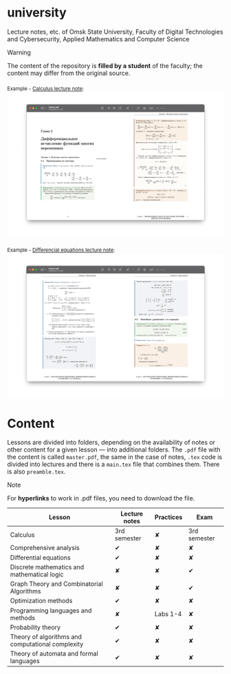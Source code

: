 # university
Lecture notes, etc. of Omsk State University, Faculty of Digital Technologies and Cybersecurity, Applied Mathematics and Computer Science

> [!WARNING]
> The content of the repository is **filled by a student** of the faculty; the content may differ from the original source.

<sub>Example - [Calculus lecture note](https://github.com/zibliclub/university/blob/master/calculus/lecture-notes/master.pdf):<sub>
![Example](examples-of-notes/calculus-example.png "Example")

<sub>Example - [Differencial equations lecture note](https://github.com/zibliclub/university/blob/master/differential-equations/lecture-notes/master.pdf):<sub>
![Example](examples-of-notes/differencial-equations-example.png "Example")

# Content

Lessons are divided into folders, depending on the availability of notes or other content for a given lesson — into additional folders. The `.pdf` file with the content is called `master.pdf`, the same in the case of notes, `.tex` code is divided into lectures and there is a `main.tex` file that combines them. There is also `preamble.tex`.

> [!NOTE] 
> For **hyperlinks** to work in .pdf files, you need to download the file.
 
| Lesson                                            | Lecture notes | Practices | Exam         |
| ------------------------------------------------- | ------------- | --------- | ------------ |
| Calculus                                          | 3rd semester  | ✘         | 3rd semester |
| Comprehensive analysis                            | ✔︎             | ✘         | ✘            |
| Differential equations                            | ✔︎             | ✘         | ✘            |
| Discrete mathematics and mathematical logic       | ✘             | ✘         | ✔︎            |
| Graph Theory and Combinatorial Algorithms         | ✘             | ✘         | ✔︎            |
| Optimization methods                              | ✔︎             | ✘         | ✘            |
| Programming languages and methods                 | ✘             | Labs 1-4  | ✘            |
| Probability theory                                | ✔︎             | ✘         | ✘            |
| Theory of algorithms and computational complexity | ✔︎             | ✘         | ✘            |
| Theory of automata and formal languages           | ✔︎             | ✘         | ✘            |
